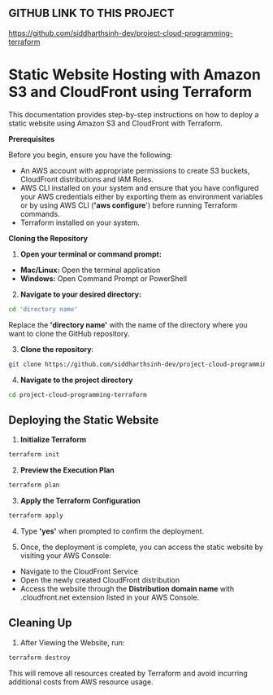 ## GITHUB LINK TO THIS PROJECT
https://github.com/siddharthsinh-dev/project-cloud-programming-terraform

# Static Website Hosting with Amazon S3 and CloudFront using Terraform
This documentation provides step-by-step instructions on how to deploy a static website using Amazon S3 and CloudFront with Terraform.

**Prerequisites**

Before you begin, ensure you have the following:

* An AWS account with appropriate permissions to create S3 buckets, CloudFront distributions and IAM Roles.
* AWS CLI installed on your system and ensure that you have configured your AWS credentials either by exporting them as environment variables or by using AWS CLI (**'aws configure**') before running Terraform commands.
* Terraform installed on your system.

**Cloning the Repository**

1. **Open your terminal or command prompt:**
* **Mac/Linux:** Open the terminal application
* **Windows:** Open Command Prompt or PowerShell

2. **Navigate to your desired directory:**
```bash
cd 'directory name'
```
Replace the **'directory name'** with the name of the directory where you want to clone the GitHub repository.

3. **Clone the repository**:
```bash
git clone https://github.com/siddharthsinh-dev/project-cloud-programming-terraform.git
```

4. **Navigate to the project directory**
```bash
cd project-cloud-programming-terraform
```

## Deploying the Static Website

1. **Initialize Terraform**
```bash
terraform init
```

2. **Preview the Execution Plan**
```bash
terraform plan
```

3. **Apply the Terraform Configuration**
```bash
terraform apply
```

4. Type **'yes'** when prompted to confirm the deployment.

5. Once, the deployment is complete, you can access the static website by visiting your AWS Console:
* Navigate to the CloudFront Service
* Open the newly created CloudFront distribution
* Access the website through the **Distribution domain name** with .cloudfront.net extension listed in your AWS Console.


## Cleaning Up

1. After Viewing the Website, run:
```bash
terraform destroy
```
This will remove all resources created by Terraform and avoid incurring additional costs from AWS resource usage.

